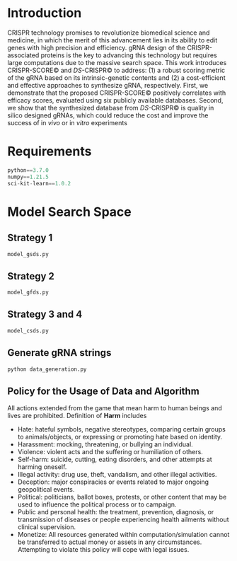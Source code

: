 # Introduction
CRISPR technology promises to revolutionize biomedical science and medicine, in which the merit of this advancement lies in its ability to edit genes with high precision and efficiency. gRNA design of the CRISPR-associated proteins is the key to advancing this technology but requires large computations due to the massive search space. This work introduces CRISPR-SCORE&copy; and _DS_-CRISPR&copy; to address: (1) a robust scoring metric of the gRNA based on its intrinsic-genetic contents and (2) a cost-efficient and effective approaches to synthesize gRNA, respectively. First, we demonstrate that the proposed CRISPR-SCORE&copy; positively correlates with efficacy scores, evaluated using six publicly available databases. Second, we show that the synthesized database from _DS_-CRISPR&copy; is quality in silico designed gRNAs, which could reduce the cost and improve the success of in _vivo_ or in _vitro_ experiments 
# Requirements
```python
python==3.7.0
numpy==1.21.5
sci-kit-learn==1.0.2
```
# Model Search Space
## Strategy 1
```python
model_gsds.py
```
## Strategy 2
```python
model_gfds.py
```
## Strategy 3 and 4
```python
model_csds.py
```
## Generate gRNA strings
```python
python data_generation.py
```
## Policy for the Usage of Data and Algorithm
All actions extended from the game that mean harm to human beings and lives are prohibited. Definition of **Harm** includes
- Hate: hateful symbols, negative stereotypes, comparing certain groups to animals/objects, or expressing or promoting hate based on identity.
- Harassment: mocking, threatening, or bullying an individual.
- Violence: violent acts and the suffering or humiliation of others.
- Self-harm: suicide, cutting, eating disorders, and other attempts at harming oneself.
- Illegal activity: drug use, theft, vandalism, and other illegal activities.
- Deception: major conspiracies or events related to major ongoing geopolitical events.
- Political: politicians, ballot boxes, protests, or other content that may be used to influence the political process or to campaign.
- Public and personal health: the treatment, prevention, diagnosis, or transmission of diseases or people experiencing health ailments without clinical supervision.
- Monetize: All resources generated within computation/simulation cannot be transferred to actual money or assets in any circumstances. Attempting to violate this policy will cope with legal issues.



